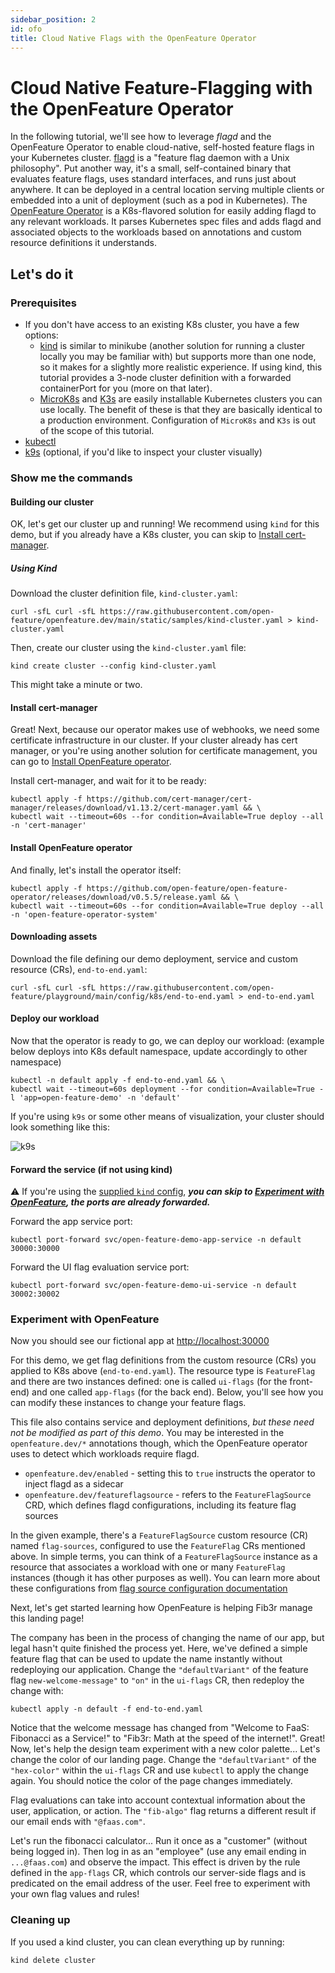 ```yaml
---
sidebar_position: 2
id: ofo
title: Cloud Native Flags with the OpenFeature Operator
---
```


# Cloud Native Feature-Flagging with the OpenFeature Operator

In the following tutorial, we'll see how to leverage _flagd_ and the OpenFeature Operator to enable cloud-native, self-hosted feature flags in your Kubernetes cluster. [flagd](https://flagd.dev/) is a "feature flag daemon with a Unix philosophy".
Put another way, it's a small, self-contained binary that evaluates feature flags, uses standard interfaces, and runs just about anywhere.
It can be deployed in a central location serving multiple clients or embedded into a unit of deployment (such as a pod in Kubernetes).
The [OpenFeature Operator](https://github.com/open-feature/open-feature-operator) is a K8s-flavored solution for easily adding flagd to any relevant workloads.
It parses Kubernetes spec files and adds flagd and associated objects to the workloads based on annotations and custom resource definitions it understands.

## Let's do it

### Prerequisites

- If you don't have access to an existing K8s cluster, you have a few options:
  - [kind](https://kind.sigs.k8s.io/docs/user/quick-start/#installation) is similar to minikube (another solution for running a cluster locally you may be familiar with) but supports more than one node, so it makes for a slightly more realistic experience.
    If using kind, this tutorial provides a 3-node cluster definition with a forwarded containerPort for you (more on that later).
  - [MicroK8s](https://microk8s.io/) and [K3s](https://k3s.io/) are easily installable Kubernetes clusters you can use locally.
    The benefit of these is that they are basically identical to a production environment.
    Configuration of `MicroK8s` and `K3s` is out of the scope of this tutorial.
- [kubectl](https://kubernetes.io/docs/tasks/tools/)
- [k9s](https://k9scli.io/) (optional, if you'd like to inspect your cluster visually)

### Show me the commands

#### Building our cluster

OK, let's get our cluster up and running!
We recommend using `kind` for this demo, but if you already have a K8s cluster, you can skip to [Install cert-manager](#install-cert-manager).

##### Using Kind

Download the cluster definition file, `kind-cluster.yaml`:

```shell
curl -sfL curl -sfL https://raw.githubusercontent.com/open-feature/openfeature.dev/main/static/samples/kind-cluster.yaml > kind-cluster.yaml
```

Then, create our cluster using the `kind-cluster.yaml` file:

```shell
kind create cluster --config kind-cluster.yaml
```

This might take a minute or two.

#### Install cert-manager

Great!
Next, because our operator makes use of webhooks, we need some certificate infrastructure in our cluster.
If your cluster already has cert manager, or you're using another solution for certificate management, you can go to [Install OpenFeature operator](#install-openfeature-operator).

Install cert-manager, and wait for it to be ready:

```shell
kubectl apply -f https://github.com/cert-manager/cert-manager/releases/download/v1.13.2/cert-manager.yaml && \
kubectl wait --timeout=60s --for condition=Available=True deploy --all -n 'cert-manager'
```

#### Install OpenFeature operator

And finally, let's install the operator itself:

```shell
kubectl apply -f https://github.com/open-feature/open-feature-operator/releases/download/v0.5.5/release.yaml && \
kubectl wait --timeout=60s --for condition=Available=True deploy --all -n 'open-feature-operator-system'
```

#### Downloading assets

Download the file defining our demo deployment, service and custom resource (CRs), `end-to-end.yaml`:

```shell
curl -sfL curl -sfL https://raw.githubusercontent.com/open-feature/playground/main/config/k8s/end-to-end.yaml > end-to-end.yaml
```

#### Deploy our workload

Now that the operator is ready to go, we can deploy our workload:
(example below deploys into K8s default namespace, update accordingly to other namespace)

```shell
kubectl -n default apply -f end-to-end.yaml && \
kubectl wait --timeout=60s deployment --for condition=Available=True -l 'app=open-feature-demo' -n 'default'
```

If you're using `k9s` or some other means of visualization, your cluster should look something like this:

![k9s](@site/static/img/tutorials/k9s.png)

#### Forward the service (if not using kind)

⚠️ If you're using the [supplied `kind` config](#using-kind), ***you can skip to [Experiment with OpenFeature](#experiment-with-openfeature), the ports are already forwarded.***

Forward the app service port:

```shell
kubectl port-forward svc/open-feature-demo-app-service -n default 30000:30000
```

Forward the UI flag evaluation service port:

```shell
kubectl port-forward svc/open-feature-demo-ui-service -n default 30002:30002
```

### Experiment with OpenFeature

Now you should see our fictional app at [http://localhost:30000](http://localhost:30000)

For this demo, we get flag definitions from the custom resource (CRs) you applied to K8s above (`end-to-end.yaml`).
The resource type is `FeatureFlag` and there are two instances defined: one is called `ui-flags` (for the front-end) and one called `app-flags`
(for the back end).
Below, you'll see how you can modify these instances to change your feature flags.

This file also contains service and deployment definitions, *but these need not be modified as part of this demo*.
You may be interested in the `openfeature.dev/*` annotations though, which the OpenFeature operator uses to detect which workloads require flagd.

- `openfeature.dev/enabled` - setting this to `true` instructs the operator to inject flagd as a sidecar
- `openfeature.dev/featureflagsource` - refers to the `FeatureFlagSource` CRD, which defines flagd configurations, including its feature flag sources

In the given example, there's a `FeatureFlagSource` custom resource (CR) named `flag-sources`, configured to use the `FeatureFlag` CRs mentioned above.
In simple terms, you can think of a `FeatureFlagSource` instance as a resource that associates a workload with one or many `FeatureFlag` instances (though it has other purposes as well).
You can learn more about these configurations from [flag source configuration documentation](https://flagd.dev/reference/openfeature-operator/crds/featureflagsource/)

Next, let's get started learning how OpenFeature is helping Fib3r manage this landing page!

The company has been in the process of changing the name of our app, but legal hasn't quite finished the process yet.
Here, we've defined a simple feature flag that can be used to update the name instantly without redeploying our application.
Change the `"defaultVariant"` of the feature flag `new-welcome-message"` to `"on"` in the `ui-flags` CR, then redeploy the change with:

```shell
kubectl apply -n default -f end-to-end.yaml
```

Notice that the welcome message has changed from "Welcome to FaaS: Fibonacci as a Service!" to "Fib3r: Math at the speed of the internet!".
Great!
Now, let's help the design team experiment with a new color palette...
Let's change the color of our landing page.
Change the `"defaultVariant"` of the `"hex-color"` within the `ui-flags` CR and use `kubectl` to apply the change again.
You should notice the color of the page changes immediately.

Flag evaluations can take into account contextual information about the user, application, or action.
The `"fib-algo"` flag returns a different result if our email ends with `"@faas.com"`.

Let's run the fibonacci calculator...
Run it once as a "customer" (without being logged in).
Then log in as an "employee" (use any email ending in `...@faas.com`) and observe the impact.
This effect is driven by the rule defined in the `app-flags` CR, which controls our server-side flags and is predicated on the email address of the user.
Feel free to experiment with your own flag values and rules!

### Cleaning up

If you used a kind cluster, you can clean everything up by running:

```shell
kind delete cluster
```
